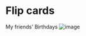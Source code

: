 # Flip cards
My friends' Birthdays
![image](https://user-images.githubusercontent.com/122313622/214589184-000fa014-3615-4263-9206-2d7c415efc55.png)

